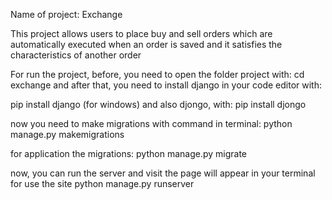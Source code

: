Name of project: Exchange

This project allows users to place buy and sell orders which are automatically
executed when an order is saved and it satisfies the characteristics of another order

For run the project, before, you need to open the folder project with: cd exchange
and after that, you need to install django in your code editor with:

pip install django (for windows)
and also djongo, with: pip install djongo

now you need to make migrations with command in terminal:
python manage.py makemigrations

for application the migrations:
python manage.py migrate

now, you can run the server and visit the page will appear in your terminal for use the site
python manage.py runserver

